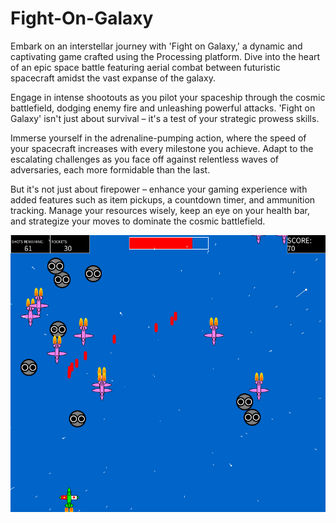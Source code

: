 # Fight-On-Galaxy
  Embark on an interstellar journey with 'Fight on Galaxy,' a dynamic and captivating game crafted using the Processing platform. Dive into the heart of an epic space battle featuring aerial combat between futuristic spacecraft amidst the vast expanse of the galaxy.
  
  Engage in intense shootouts as you pilot your spaceship through the cosmic battlefield, dodging enemy fire and unleashing powerful attacks. 'Fight on Galaxy' isn't just about survival – it's a test of your strategic prowess skills.

  Immerse yourself in the adrenaline-pumping action, where the speed of your spacecraft increases with every milestone you achieve. Adapt to the escalating challenges as you face off against relentless waves of adversaries, each more formidable than the last.

  But it's not just about firepower – enhance your gaming experience with added features such as item pickups, a countdown timer, and ammunition tracking. Manage your resources wisely, keep an eye on your health bar, and strategize your moves to dominate the cosmic battlefield.

<p align="center">
  <img src="https://github.com/successdang99/Fight-On-Galaxy/blob/main/gameintroduce.png" title="Fight On Galaxy">
</p>
